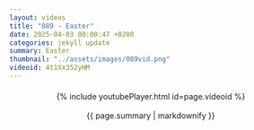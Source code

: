 ```yaml
---
layout: videos
title: "089 - Easter"
date: 2025-04-03 00:00:47 +0200
categories: jekyll update
summary: Easter
thumbnail: "../assets/images/089vid.png"
videoid: 4t1Xx352yHM
---
```


<div style="text-align: center; margin-top: 20px;">
  {% include youtubePlayer.html id=page.videoid %}
  <p style="margin-top: 15px; font-size: 1.2em; color: #333;">
    <p>{{ page.summary | markdownify }}</p>
  </p>
</div>
